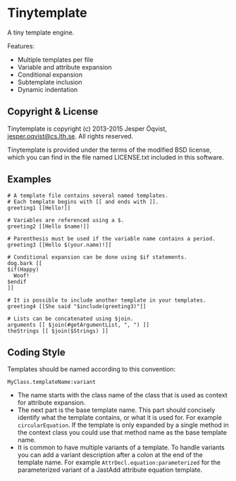 Tinytemplate
============

A tiny template engine.

Features:

* Multiple templates per file
* Variable and attribute expansion
* Conditional expansion
* Subtemplate inclusion
* Dynamic indentation

Copyright & License
-------------------

Tinytemplate is copyright (c) 2013-2015 Jesper Öqvist, <jesper.oqvist@cs.lth.se>.
All rights reserved.

Tinytemplate is provided under the terms of the modified BSD license, which
you can find in the file named LICENSE.txt included in this software.

Examples
--------

    # A template file contains several named templates.
    # Each template begins with [[ and ends with ]].
    greeting1 [[Hello!]]
    
    # Variables are referenced using a $.
    greeting2 [[Hello $name!]]
    
    # Parenthesis must be used if the variable name contains a period.
    greeting3 [[Hello $(your.name)!]]
    
    # Conditional expansion can be done using $if statements.
    dog.bark [[
    $if(Happy)
      Woof!
    $endif
    ]]
    
    # It is possible to include another template in your templates.
    greeting4 [[She said "$include(greeting3)"]]

    # Lists can be concatenated using $join.
    arguments [[ $join(#getArgumentList, ", ") ]]
    theStrings [[ $join($Strings) ]]

Coding Style
------------

Templates should be named according to this convention:

    MyClass.templateName:variant

* The name starts with the class name of the class that is used as context for
  attribute expansion.
* The next part is the base template name. This part should concisely identify
  what the template contains, or what it is used for.  For example
  `circularEquation`. If the template is only expanded by a single method in
  the context class you could use that method name as the base template name.
* It is common to have multiple variants of a template. To handle variants you
  can add a variant description after a colon at the end of the template name.
  For example `AttrDecl.equation:parameterized` for the parameterized variant
  of a JastAdd attribute equation template.
